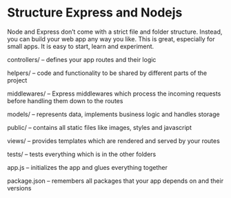 # Structure Express and Nodejs 

Node and Express don’t come with a strict file and folder structure. Instead, you can build your web app any way you like. This is great, especially for small apps. It is easy to start, learn and experiment.

controllers/ – defines your app routes and their logic

helpers/ – code and functionality to be shared by different parts of the project

middlewares/ – Express middlewares which process the incoming requests before handling them down to the routes

models/ – represents data, implements business logic and handles storage

public/ – contains all static files like images, styles and javascript

views/ – provides templates which are rendered and served by your routes

tests/ – tests everything which is in the other folders

app.js – initializes the app and glues everything together 

package.json – remembers all packages that your app depends on and their versions
